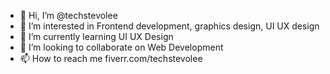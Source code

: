 - 👋 Hi, I’m @techstevolee
- 👀 I’m interested in Frontend development, graphics design, UI UX design
- 🌱 I’m currently learning UI UX Design
- 💞️ I’m looking to collaborate on Web Development
- 📫 How to reach me fiverr.com/techstevolee

<!---
techstevolee/techstevolee is a ✨ special ✨ repository because its `README.md` (this file) appears on your GitHub profile.
You can click the Preview link to take a look at your changes.
--->
